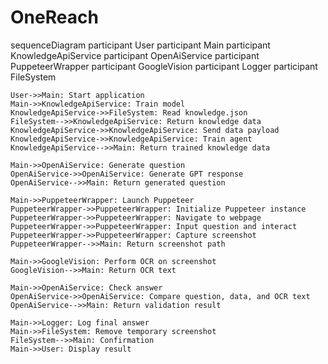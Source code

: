 # OneReach
sequenceDiagram
    participant User
    participant Main
    participant KnowledgeApiService
    participant OpenAiService
    participant PuppeteerWrapper
    participant GoogleVision
    participant Logger
    participant FileSystem

    User->>Main: Start application
    Main->>KnowledgeApiService: Train model
    KnowledgeApiService->>FileSystem: Read knowledge.json
    FileSystem-->>KnowledgeApiService: Return knowledge data
    KnowledgeApiService->>KnowledgeApiService: Send data payload
    KnowledgeApiService->>KnowledgeApiService: Train agent
    KnowledgeApiService-->>Main: Return trained knowledge data

    Main->>OpenAiService: Generate question
    OpenAiService->>OpenAiService: Generate GPT response
    OpenAiService-->>Main: Return generated question

    Main->>PuppeteerWrapper: Launch Puppeteer
    PuppeteerWrapper->>PuppeteerWrapper: Initialize Puppeteer instance
    PuppeteerWrapper->>PuppeteerWrapper: Navigate to webpage
    PuppeteerWrapper->>PuppeteerWrapper: Input question and interact
    PuppeteerWrapper->>PuppeteerWrapper: Capture screenshot
    PuppeteerWrapper-->>Main: Return screenshot path

    Main->>GoogleVision: Perform OCR on screenshot
    GoogleVision-->>Main: Return OCR text

    Main->>OpenAiService: Check answer
    OpenAiService->>OpenAiService: Compare question, data, and OCR text
    OpenAiService-->>Main: Return validation result

    Main->>Logger: Log final answer
    Main->>FileSystem: Remove temporary screenshot
    FileSystem-->>Main: Confirmation
    Main->>User: Display result
